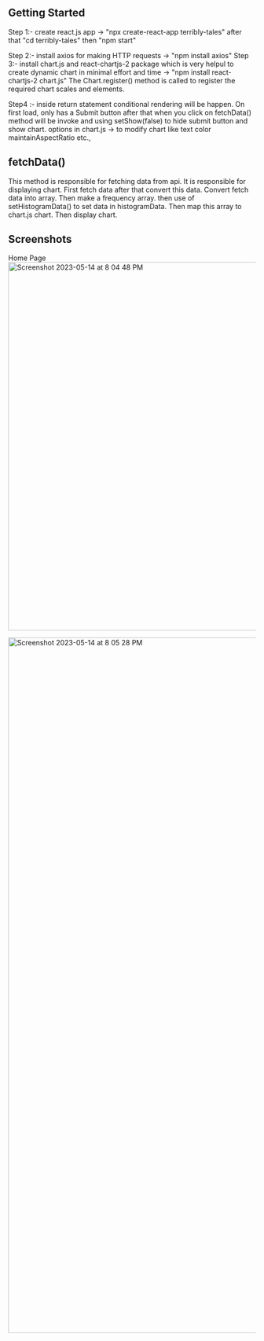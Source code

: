## Getting Started
Step 1:- create react.js app   -> "npx create-react-app terribly-tales" after that "cd terribly-tales" then "npm start"

Step 2:- install axios for making HTTP requests  -> "npm install axios"
Step 3:- install chart.js and react-chartjs-2 package which is very helpul to create dynamic chart in minimal effort and time  -> "npm install react-chartjs-2 chart.js"
The Chart.register() method is called to register the required chart scales and elements.

Step4 :- inside return statement conditional rendering will be happen. On first load, only has a Submit button
after that when you click on fetchData() method will be invoke and using setShow(false) to hide submit button
and show chart.
options in chart.js ->  to modify chart like text color maintainAspectRatio etc.,


## fetchData()
This method is responsible for fetching data from api.
It is responsible for displaying chart.
First fetch data after that convert this data.
Convert fetch data into array.
Then make a frequency array.
then use of setHistogramData() to set data in histogramData.
Then map this array to chart.js chart.
Then display chart.



## Screenshots
Home Page 
<img width="750" alt="Screenshot 2023-05-14 at 8 04 48 PM" src="https://github.com/omveersingh9821/terribly-assignment/assets/88961233/a7ff1a44-e354-484a-9db0-6dcfedbb807c">

<img width="1416" alt="Screenshot 2023-05-14 at 8 05 28 PM" src="https://github.com/omveersingh9821/terribly-assignment/assets/88961233/04cfd78d-1fc3-4862-abf5-fa6e0440b53e">
